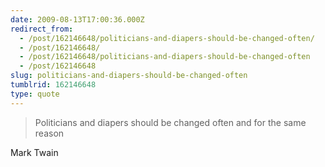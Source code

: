 ```yaml
---
date: 2009-08-13T17:00:36.000Z
redirect_from:
  - /post/162146648/politicians-and-diapers-should-be-changed-often/
  - /post/162146648/
  - /post/162146648/politicians-and-diapers-should-be-changed-often
  - /post/162146648
slug: politicians-and-diapers-should-be-changed-often
tumblrid: 162146648
type: quote
---
```

> Politicians and diapers should be changed often and for the same reason

Mark Twain

